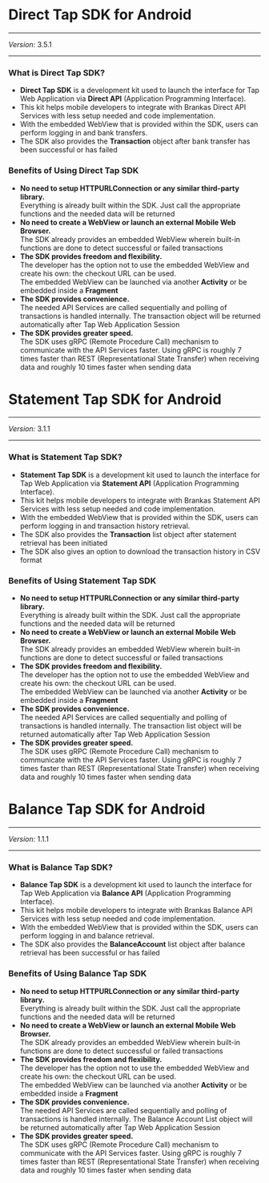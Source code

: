 # Direct Tap SDK for Android
***
*Version:* 3.5.1
***

### What is Direct Tap SDK?
- **Direct Tap SDK** is a development kit used to launch the interface for Tap Web Application via **Direct API** (Application Programming Interface). 
- This kit helps mobile developers to integrate with Brankas Direct API Services with less setup needed and code implementation. 
- With the embedded WebView that is provided within the SDK, users can perform logging in and bank transfers. 
- The SDK also provides the **Transaction** object after bank transfer has been successful or has failed

### Benefits of Using Direct Tap SDK
- **No need to setup HTTPURLConnection or any similar third-party library.**<br/> Everything is already built within the SDK. Just call the appropriate functions and the needed data will be returned
- **No need to create a WebView or launch an external Mobile Web Browser.**<br/>The SDK already provides an embedded WebView wherein built-in functions are done to detect successful or failed transactions
- **The SDK provides freedom and flexibility.**<br/>The developer has the option not to use the embedded WebView and create his own: the checkout URL can be used.<br/>The embedded WebView can be launched via another **Activity** or be embedded inside a **Fragment**
- **The SDK provides convenience.**<br/>The needed API Services are called sequentially and polling of transactions is handled internally. The transaction object will be returned automatically after Tap Web Application Session
- **The SDK provides greater speed.**<br/>The SDK uses gRPC (Remote Procedure Call) mechanism to communicate with the API Services faster. Using gRPC is roughly 7 times faster than REST (Representational State Transfer) when receiving data and roughly 10 times faster when sending data
 

# Statement Tap SDK for Android
***
*Version:* 3.1.1
***

### What is Statement Tap SDK?
- **Statement Tap SDK** is a development kit used to launch the interface for Tap Web Application via **Statement API** (Application Programming Interface). 
- This kit helps mobile developers to integrate with Brankas Statement API Services with less setup needed and code implementation. 
- With the embedded WebView that is provided within the SDK, users can perform logging in and transaction history retrieval. 
- The SDK also provides the **Transaction** list object after statement retrieval has been initiated
- The SDK also gives an option to download the transaction history in CSV format

### Benefits of Using Statement Tap SDK
- **No need to setup HTTPURLConnection or any similar third-party library.**<br/> Everything is already built within the SDK. Just call the appropriate functions and the needed data will be returned
- **No need to create a WebView or launch an external Mobile Web Browser.**<br/>The SDK already provides an embedded WebView wherein built-in functions are done to detect successful or failed transactions
- **The SDK provides freedom and flexibility.**<br/>The developer has the option not to use the embedded WebView and create his own: the checkout URL can be used.<br/>The embedded WebView can be launched via another **Activity** or be embedded inside a **Fragment**
- **The SDK provides convenience.**<br/>The needed API Services are called sequentially and polling of transactions is handled internally. The transaction list object will be returned automatically after Tap Web Application Session
- **The SDK provides greater speed.**<br/>The SDK uses gRPC (Remote Procedure Call) mechanism to communicate with the API Services faster. Using gRPC is roughly 7 times faster than REST (Representational State Transfer) when receiving data and roughly 10 times faster when sending data

# Balance Tap SDK for Android
***
*Version:* 1.1.1
***

### What is Balance Tap SDK?
- **Balance Tap SDK** is a development kit used to launch the interface for Tap Web Application via **Balance API** (Application Programming Interface). 
- This kit helps mobile developers to integrate with Brankas Balance API Services with less setup needed and code implementation. 
- With the embedded WebView that is provided within the SDK, users can perform logging in and balance retrieval. 
- The SDK also provides the **BalanceAccount** list object after balance retrieval has been successful or has failed

### Benefits of Using Balance Tap SDK
- **No need to setup HTTPURLConnection or any similar third-party library.**<br/> Everything is already built within the SDK. Just call the appropriate functions and the needed data will be returned
- **No need to create a WebView or launch an external Mobile Web Browser.**<br/>The SDK already provides an embedded WebView wherein built-in functions are done to detect successful or failed transactions
- **The SDK provides freedom and flexibility.**<br/>The developer has the option not to use the embedded WebView and create his own: the checkout URL can be used.<br/>The embedded WebView can be launched via another **Activity** or be embedded inside a **Fragment**
- **The SDK provides convenience.**<br/>The needed API Services are called sequentially and polling of transactions is handled internally. The Balance Account List object will be returned automatically after Tap Web Application Session
- **The SDK provides greater speed.**<br/>The SDK uses gRPC (Remote Procedure Call) mechanism to communicate with the API Services faster. Using gRPC is roughly 7 times faster than REST (Representational State Transfer) when receiving data and roughly 10 times faster when sending data


